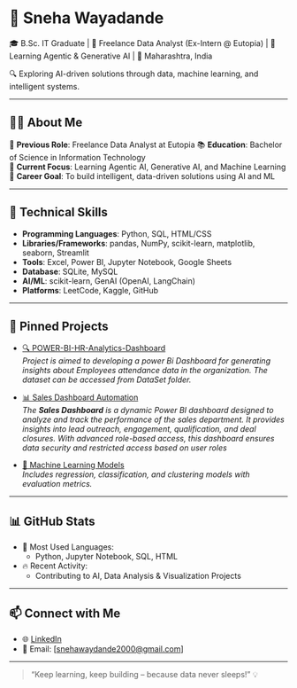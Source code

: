 # 🌟 Sneha Wayadande

🎓 B.Sc. IT Graduate | 💼 Freelance Data Analyst (Ex-Intern @ Eutopia) | 🤖 Learning Agentic & Generative AI | 📍 Maharashtra, India

🔍 Exploring AI-driven solutions through data, machine learning, and intelligent systems.

---

## 👩‍💻 About Me

🎯 **Previous Role**: Freelance Data Analyst at Eutopia
📚 **Education**: Bachelor of Science in Information Technology  
🧠 **Current Focus**: Learning Agentic AI, Generative AI, and Machine Learning  
🚀 **Career Goal**: To build intelligent, data-driven solutions using AI and ML  

---

## 💼 Technical Skills

- **Programming Languages**: Python, SQL, HTML/CSS  
- **Libraries/Frameworks**: pandas, NumPy, scikit-learn, matplotlib, seaborn, Streamlit  
- **Tools**: Excel, Power BI, Jupyter Notebook, Google Sheets  
- **Database**: SQLite, MySQL  
- **AI/ML**: scikit-learn, GenAI (OpenAI, LangChain)  
- **Platforms**: LeetCode, Kaggle, GitHub

---

## 📌 Pinned Projects

- [🔍 POWER-BI-HR-Analytics-Dashboard](https://github.com/SnehaSathe/POWER-BI-HR-Analytics-Dashboard)  
  *Project is aimed to developing a power Bi Dashboard for generating insights about Employees attendance data in the organization. The dataset can be accessed from DataSet folder.*

- [📊 Sales Dashboard Automation](https://github.com/SnehaSathe/Sales_Dashboard)  
  *The **Sales Dashboard** is a dynamic Power BI dashboard designed to analyze and track the performance of the sales department. It provides insights into lead outreach, engagement, qualification, and deal closures. With advanced role-based access, this dashboard ensures data security and restricted access based on user roles*

- [🧠 Machine Learning Models](https://github.com/SnehaSathe/Kidney-Disease-Classification-Deep-Learning-Project)  
  *Includes regression, classification, and clustering models with evaluation metrics.*

---

## 📊 GitHub Stats

- 🔧 Most Used Languages:
  - Python, Jupyter Notebook, SQL, HTML
- 🔥 Recent Activity:
  - Contributing to AI, Data Analysis & Visualization Projects

---

## 📫 Connect with Me

- 🌐 [LinkedIn](https://www.linkedin.com/in/snehasathe/)   
- 📧 Email: [snehawaydande2000@gmail.com]  

---

> “Keep learning, keep building – because data never sleeps!” 💡
